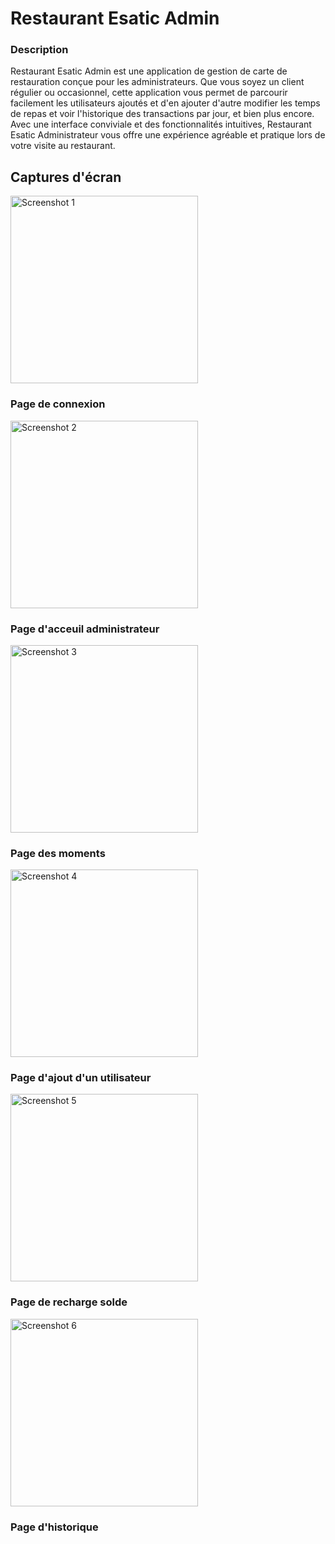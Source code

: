 <h1>Restaurant Esatic Admin</h1>

<h3>Description</h3>
Restaurant Esatic Admin est une application de gestion de carte de restauration conçue pour les administrateurs. Que vous soyez un client régulier ou occasionnel, cette application vous permet de parcourir facilement les utilisateurs ajoutés et d'en ajouter d'autre modifier les temps de repas et voir l'historique des transactions par jour, et bien plus encore. Avec une interface conviviale et des fonctionnalités intuitives, Restaurant Esatic Administrateur vous offre une expérience agréable et pratique lors de votre visite au restaurant.


## Captures d'écran

<img src="screenShot/screen1.jpg" alt="Screenshot 1" width="300">
<h3>Page de connexion</h3>

<img src="screenShot/screen2.jpg" alt="Screenshot 2" width="300">
<h3>Page d'acceuil administrateur</h3>

<img src="screenShot/screen3.jpg" alt="Screenshot 3" width="300">
<h3>Page des moments</h3>

<img src="screenShot/screen4.jpg" alt="Screenshot 4" width="300">
<h3>Page d'ajout d'un utilisateur</h3>

<img src="screenShot/screen5.jpg" alt="Screenshot 5" width="300">
<h3>Page de recharge solde</h3>

<img src="screenShot/screen6.jpg" alt="Screenshot 6" width="300">
<h3>Page d'historique</h3>



